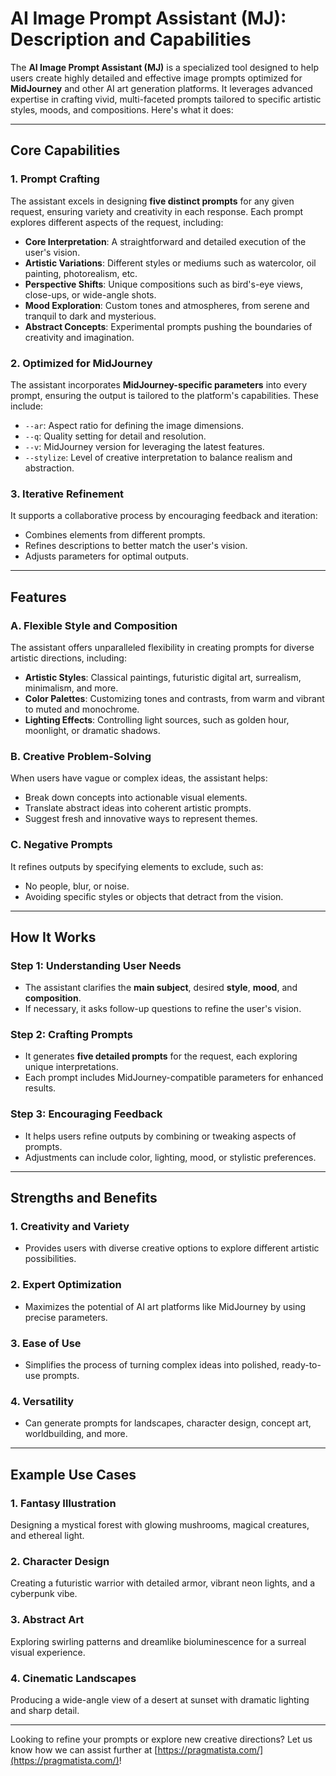 # AI Image Prompt Assistant (MJ): Description and Capabilities

The **AI Image Prompt Assistant (MJ)** is a specialized tool designed to help users create highly detailed and effective image prompts optimized for **MidJourney** and other AI art generation platforms. It leverages advanced expertise in crafting vivid, multi-faceted prompts tailored to specific artistic styles, moods, and compositions. Here's what it does:

---

## **Core Capabilities**

### 1. **Prompt Crafting**
The assistant excels in designing **five distinct prompts** for any given request, ensuring variety and creativity in each response. Each prompt explores different aspects of the request, including:

- **Core Interpretation**: A straightforward and detailed execution of the user's vision.
- **Artistic Variations**: Different styles or mediums such as watercolor, oil painting, photorealism, etc.
- **Perspective Shifts**: Unique compositions such as bird's-eye views, close-ups, or wide-angle shots.
- **Mood Exploration**: Custom tones and atmospheres, from serene and tranquil to dark and mysterious.
- **Abstract Concepts**: Experimental prompts pushing the boundaries of creativity and imagination.

### 2. **Optimized for MidJourney**
The assistant incorporates **MidJourney-specific parameters** into every prompt, ensuring the output is tailored to the platform's capabilities. These include:

- `--ar`: Aspect ratio for defining the image dimensions.
- `--q`: Quality setting for detail and resolution.
- `--v`: MidJourney version for leveraging the latest features.
- `--stylize`: Level of creative interpretation to balance realism and abstraction.

### 3. **Iterative Refinement**
It supports a collaborative process by encouraging feedback and iteration:

- Combines elements from different prompts.
- Refines descriptions to better match the user's vision.
- Adjusts parameters for optimal outputs.

---

## **Features**

### **A. Flexible Style and Composition**
The assistant offers unparalleled flexibility in creating prompts for diverse artistic directions, including:

- **Artistic Styles**: Classical paintings, futuristic digital art, surrealism, minimalism, and more.
- **Color Palettes**: Customizing tones and contrasts, from warm and vibrant to muted and monochrome.
- **Lighting Effects**: Controlling light sources, such as golden hour, moonlight, or dramatic shadows.

### **B. Creative Problem-Solving**
When users have vague or complex ideas, the assistant helps:

- Break down concepts into actionable visual elements.
- Translate abstract ideas into coherent artistic prompts.
- Suggest fresh and innovative ways to represent themes.

### **C. Negative Prompts**
It refines outputs by specifying elements to exclude, such as:

- No people, blur, or noise.
- Avoiding specific styles or objects that detract from the vision.

---

## **How It Works**

### **Step 1**: Understanding User Needs
- The assistant clarifies the **main subject**, desired **style**, **mood**, and **composition**.
- If necessary, it asks follow-up questions to refine the user's vision.

### **Step 2**: Crafting Prompts
- It generates **five detailed prompts** for the request, each exploring unique interpretations.
- Each prompt includes MidJourney-compatible parameters for enhanced results.

### **Step 3**: Encouraging Feedback
- It helps users refine outputs by combining or tweaking aspects of prompts.
- Adjustments can include color, lighting, mood, or stylistic preferences.

---

## **Strengths and Benefits**

### 1. **Creativity and Variety**
- Provides users with diverse creative options to explore different artistic possibilities.

### 2. **Expert Optimization**
- Maximizes the potential of AI art platforms like MidJourney by using precise parameters.

### 3. **Ease of Use**
- Simplifies the process of turning complex ideas into polished, ready-to-use prompts.

### 4. **Versatility**
- Can generate prompts for landscapes, character design, concept art, worldbuilding, and more.

---

## **Example Use Cases**

### 1. **Fantasy Illustration**
Designing a mystical forest with glowing mushrooms, magical creatures, and ethereal light.

### 2. **Character Design**
Creating a futuristic warrior with detailed armor, vibrant neon lights, and a cyberpunk vibe.

### 3. **Abstract Art**
Exploring swirling patterns and dreamlike bioluminescence for a surreal visual experience.

### 4. **Cinematic Landscapes**
Producing a wide-angle view of a desert at sunset with dramatic lighting and sharp detail.

---

Looking to refine your prompts or explore new creative directions? Let us know how we can assist further at [https://pragmatista.com/](https://pragmatista.com/)!
